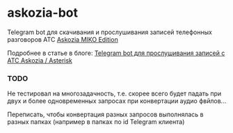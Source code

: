 # askozia-bot
Telegram bot для скачивания и прослушивания записей телефонных разговоров АТС [Askozia MIKO Edition](https://www.askozia.ru/)

Подробнее в статье в блоге: [Telegram bot для прослушивания записей с АТС Askozia / Asterisk](http://blog.alternativa-pro.ru/telegram-bot-dlia-proslushivaniia-zapisiei-s-ats-askozia/)

### TODO
Не тестировал на многозадачность, т.е. скорее всего будет падать при двух и более одновременных запросах при конвертации аудио фвйлов...

Переписать, чтобы конвертация разных запросов выполнялась в разных папках (например в папках по id Telegram клиента)

